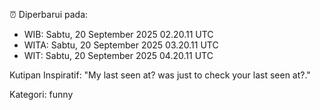⏰ Diperbarui pada:
- WIB: Sabtu, 20 September 2025 02.20.11 UTC
- WITA: Sabtu, 20 September 2025 03.20.11 UTC
- WIT: Sabtu, 20 September 2025 04.20.11 UTC

Kutipan Inspiratif:
"My last seen at? was just to check your last seen at?."


Kategori: funny

